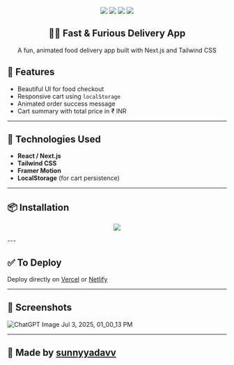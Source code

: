 <p align="center">
  <img src="https://img.shields.io/badge/next.js-13.4.0-blue?logo=nextdotjs" />
  <img src="https://img.shields.io/badge/tailwind-css-blue?logo=tailwindcss" />
  <img src="https://img.shields.io/badge/framer-motion-purple?logo=framer" />
  <img src="https://img.shields.io/badge/status-active-brightgreen" />
</p>

<h2 align="center">🚴‍♂️ Fast & Furious Delivery App</h2>
<p align="center">A fun, animated food delivery app built with Next.js and Tailwind CSS</p>

## 🍕 Features
- Beautiful UI for food checkout
- Responsive cart using `localStorage`
- Animated order success message
- Cart summary with total price in ₹ INR

---

## 🧪 Technologies Used
- **React / Next.js**
- **Tailwind CSS**
- **Framer Motion**
- **LocalStorage** (for cart persistence)

---

## 📦 Installation
<p align="center">
  <a href="http://localhost:3000">
    <img src="https://img.shields.io/badge/Live_Local-Run_on_Port_3000-orange?style=for-the-badge&logo=vercel" />
  </a>
</p>
---

## ✅ To Deploy
Deploy directly on [Vercel](https://vercel.com) or [Netlify](https://netlify.com)

---

## 📸 Screenshots
![ChatGPT Image Jul 3, 2025, 01_00_13 PM](https://github.com/user-attachments/assets/48d899b7-ee35-41ed-aa16-eed0e3ebd82f)


---

## 🙌 Made by [sunnyyadavv](https://github.com/sunnyyadavv)
